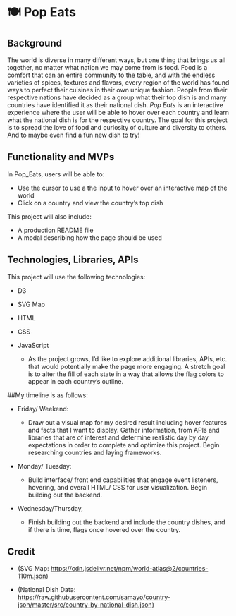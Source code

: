 # :plate_with_cutlery: Pop Eats 

## Background

The world is diverse in many different ways, but one thing that brings us all together, no matter what nation we may come from is food. Food is a comfort that can an entire community to the table, and with the endless varieties of spices, textures and flavors, every region of the world has found ways to perfect their cuisines in their own unique fashion. People from their respective nations have decided as a group what their top dish is and many countries have identified it as their national dish. _Pop Eats_ is an interactive experience where the user will be able to hover over each country and learn what the national dish is for the respective country. The goal for this project is to spread the love of food and curiosity of culture and diversity to others. And to maybe even find a fun new dish to try!

## Functionality and MVPs

In Pop_Eats, users will be able to:

* Use the cursor to use a the input to hover over an interactive map of the world 
* Click on a country and view the country’s top dish 

This project will also include: 
* A production README file
* A modal describing how the page should be used 
## Technologies, Libraries, APIs

This project will use the following technologies:
* D3
* SVG Map
* HTML
* CSS
* JavaScript

    * As the project grows, I’d like to explore additional libraries, APIs, etc. that would potentially make the page more engaging. A stretch goal is to alter the fill of each state in a way that allows the flag colors to appear in each country’s outline.

##My timeline is as follows:

* Friday/ Weekend:

    * Draw out a visual map for my desired result including hover features and facts that I want to display. Gather information, from APIs and libraries that are of interest and determine realistic day by day expectations in order to complete and optimize this project. Begin researching countries and laying frameworks.

* Monday/ Tuesday:

    * Build interface/ front end capabilities that engage event listeners, hovering, and overall HTML/ CSS for user visualization. Begin building out the backend.

* Wednesday/Thursday,

    * Finish building out the backend and include the country dishes, and if there is time, flags once hovered over the country.

## Credit

* (SVG Map: https://cdn.jsdelivr.net/npm/world-atlas@2/countries-110m.json)

* (National Dish Data: https://raw.githubusercontent.com/samayo/country-json/master/src/country-by-national-dish.json)
